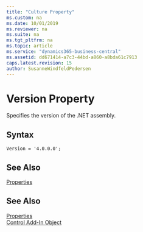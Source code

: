 ```yaml
---
title: "Culture Property"
ms.custom: na
ms.date: 10/01/2019
ms.reviewer: na
ms.suite: na
ms.tgt_pltfrm: na
ms.topic: article
ms.service: "dynamics365-business-central"
ms.assetid: dd671414-a7c3-44bd-a860-a8bda61c7913
caps.latest.revision: 15
author: SusanneWindfeldPedersen
---
```


# Version Property

Specifies the version of the .NET assembly.

## Syntax
```
Version = '4.0.0.0';
```

## See Also  
[Properties](devenv-properties.md)       

## See Also  
[Properties](devenv-properties.md)       
[Control Add-In Object](../devenv-control-addin-object.md)   
 